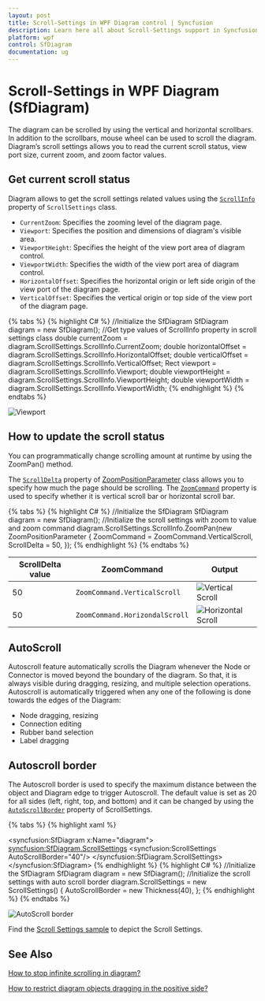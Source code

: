 ```yaml
---
layout: post
title: Scroll-Settings in WPF Diagram control | Syncfusion
description: Learn here all about Scroll-Settings support in Syncfusion WPF Diagram (SfDiagram) control and more.
platform: wpf
control: SfDiagram
documentation: ug
---
```


# Scroll-Settings in WPF Diagram (SfDiagram)

The diagram can be scrolled by using the vertical and horizontal scrollbars. In addition to the scrollbars, mouse wheel can be used to scroll the diagram. Diagram’s scroll settings allows you to read the current scroll status, view port size, current zoom, and zoom factor values.

## Get current scroll status

Diagram allows to get the scroll settings related values using the [`ScrollInfo`](https://help.syncfusion.com/cr/wpf/Syncfusion.UI.Xaml.Diagram.ScrollSettings.html#Syncfusion_UI_Xaml_Diagram_ScrollSettings_ScrollInfo) property of `ScrollSettings` class.

* `CurrentZoom`: Specifies the zooming level of the diagram page.
* `Viewport`: Specifies the position and dimensions of diagram's visible area.
* `ViewportHeight`: Specifies the height of the view port area of diagram control.
* `ViewportWidth`: Specifies the width of the view port area of diagram control.
*  `HorizontalOffset`: Specifies the horizontal origin or left side origin of the view port of the diagram page.
* `VerticalOffset`: Specifies the vertical origin or top side of the view port of the diagram page.

{% tabs %}
{% highlight C# %}
//Initialize the SfDiagram
SfDiagram diagram = new SfDiagram();
//Get type values of ScrollInfo property in scroll settings class
double currentZoom = diagram.ScrollSettings.ScrollInfo.CurrentZoom;
double horizontalOffset = diagram.ScrollSettings.ScrollInfo.HorizontalOffset;
double verticalOffset = diagram.ScrollSettings.ScrollInfo.VerticalOffset;
Rect viewport = diagram.ScrollSettings.ScrollInfo.Viewport;
double viewportHeight = diagram.ScrollSettings.ScrollInfo.ViewportHeight;
double viewportWidth = diagram.ScrollSettings.ScrollInfo.ViewportWidth;
{% endhighlight %}
{% endtabs %}

![Viewport](Scroll-Settings_images/ViewPort.png)

## How to update the scroll status

You can programmatically change scrolling amount at runtime by using the ZoomPan() method.

The [`ScrollDelta`](https://help.syncfusion.com/cr/wpf/Syncfusion.UI.Xaml.Diagram.ZoomPositionParamenter.html#Syncfusion_UI_Xaml_Diagram_ZoomPositionParamenter_ScrollDelta) property of [ZoomPositionParameter](https://help.syncfusion.com/cr/wpf/Syncfusion.UI.Xaml.Diagram.ZoomPositionParamenter.html) class allows you to specify how much the page should be scrolling. The [`ZoomCommand`](https://help.syncfusion.com/cr/wpf/Syncfusion.UI.Xaml.Diagram.ZoomCommand.html) property is used to specify whether it is vertical scroll bar or horizontal scroll bar.

{% tabs %}
{% highlight C# %}
//Initialize the SfDiagram
SfDiagram diagram = new SfDiagram();
//Initialize the scroll settings with zoom to value and zoom command
diagram.ScrollSettings.ScrollInfo.ZoomPan(new ZoomPositionParameter
{
    ZoomCommand = ZoomCommand.VerticalScroll,
    ScrollDelta = 50,
});
{% endhighlight %}
{% endtabs %}

| ScrollDelta value| ZoomCommand | Output |
|---|---|---|
| 50 | `ZoomCommand.VerticalScroll` |![Vertical Scroll](Scroll-Settings_images/VerticalScroll.gif) |
| 50 | `ZoomCommand.HorizondalScroll` |![Horizontal Scroll](Scroll-Settings_images/HorizontalScroll.gif) 

## AutoScroll

Autoscroll feature automatically scrolls the Diagram whenever the Node or Connector is moved beyond the boundary of the diagram. So that, it is always visible during dragging, resizing, and multiple selection operations. Autoscroll is automatically triggered when any one of the following is done towards the edges of the Diagram:

* Node dragging, resizing
* Connection editing
* Rubber band selection
* Label dragging

## Autoscroll border

The Autoscroll border is used to specify the maximum distance between the object and Diagram edge to trigger Autoscroll. The default value is set as 20 for all sides (left, right, top, and bottom) and it can be changed by using the [`AutoScrollBorder`](https://help.syncfusion.com/cr/wpf/Syncfusion.UI.Xaml.Diagram.ScrollSettings.html#Syncfusion_UI_Xaml_Diagram_ScrollSettings_AutoScrollBorder) property of ScrollSettings.

{% tabs %}
{% highlight xaml %}
<!--Initialize the Sfdiagram-->
<syncfusion:SfDiagram x:Name="diagram">
    <!--Initialize the scroll setting class with auto scroll border-->
    <syncfusion:SfDiagram.ScrollSettings>
        <syncfusion:ScrollSettings AutoScrollBorder="40"/>
    </syncfusion:SfDiagram.ScrollSettings>
</syncfusion:SfDiagram>
{% endhighlight %}
{% highlight C# %}
//Initialize the SfDiagram
SfDiagram diagram = new SfDiagram();
//Initialize the scroll settings with auto scroll border
diagram.ScrollSettings = new ScrollSettings()
{
    AutoScrollBorder = new Thickness(40),
};
{% endhighlight %}
{% endtabs %}

![AutoScroll border](Scroll-Settings_images/AutoScrollBorder.gif)

Find the [Scroll Settings sample](https://github.com/SyncfusionExamples/WPF-Diagram-Examples/tree/master/Samples/ScrollSettings) to depict the Scroll Settings.

## See Also

[How to stop infinite scrolling in diagram?](https://support.syncfusion.com/kb/article/9869/how-to-stop-infinite-scrolling-in-wpf-diagram-sfdiagram)

[How to restrict diagram objects dragging in the positive side?](https://support.syncfusion.com/kb/article/9917/how-to-restrict-diagram-objects-dragging-in-the-positive-side-in-wpf-diagram)

